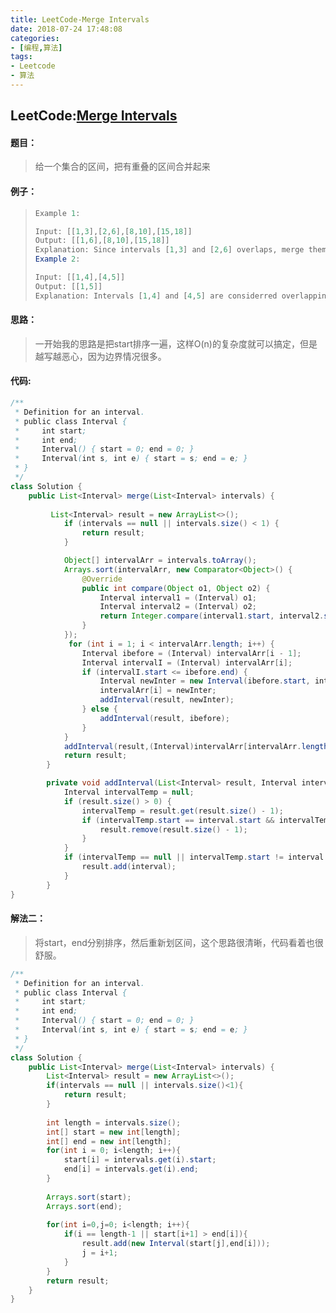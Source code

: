```yaml
---
title: LeetCode-Merge Intervals
date: 2018-07-24 17:48:08
categories:
- [编程,算法]
tags:
- Leetcode
- 算法
---
```




## LeetCode:[Merge Intervals](https://leetcode.com/problems/merge-intervals/)

#### 题目：

> 给一个集合的区间，把有重叠的区间合并起来

#### 例子：

> ```java
> Example 1:
> 
> Input: [[1,3],[2,6],[8,10],[15,18]]
> Output: [[1,6],[8,10],[15,18]]
> Explanation: Since intervals [1,3] and [2,6] overlaps, merge them into [1,6].
> Example 2:
> 
> Input: [[1,4],[4,5]]
> Output: [[1,5]]
> Explanation: Intervals [1,4] and [4,5] are considerred overlapping.
> ```

#### 思路：

> 一开始我的思路是把start排序一遍，这样O(n)的复杂度就可以搞定，但是越写越恶心，因为边界情况很多。

#### 代码:

```java
/**
 * Definition for an interval.
 * public class Interval {
 *     int start;
 *     int end;
 *     Interval() { start = 0; end = 0; }
 *     Interval(int s, int e) { start = s; end = e; }
 * }
 */
class Solution {
    public List<Interval> merge(List<Interval> intervals) {
        
         List<Interval> result = new ArrayList<>();
            if (intervals == null || intervals.size() < 1) {
                return result;
            }

            Object[] intervalArr = intervals.toArray();
            Arrays.sort(intervalArr, new Comparator<Object>() {
                @Override
                public int compare(Object o1, Object o2) {
                    Interval interval1 = (Interval) o1;
                    Interval interval2 = (Interval) o2;
                    return Integer.compare(interval1.start, interval2.start);
                }
            });
             for (int i = 1; i < intervalArr.length; i++) {
                Interval ibefore = (Interval) intervalArr[i - 1];
                Interval intervalI = (Interval) intervalArr[i];
                if (intervalI.start <= ibefore.end) {
                    Interval newInter = new Interval(ibefore.start, intervalI.end > ibefore.end ? intervalI.end : ibefore.end);
                    intervalArr[i] = newInter;
                    addInterval(result, newInter);
                } else {
                    addInterval(result, ibefore);
                }
            }
            addInterval(result,(Interval)intervalArr[intervalArr.length-1]);
            return result;
        }

        private void addInterval(List<Interval> result, Interval interval) {
            Interval intervalTemp = null;
            if (result.size() > 0) {
                intervalTemp = result.get(result.size() - 1);
                if (intervalTemp.start == interval.start && intervalTemp.end < interval.end) {
                    result.remove(result.size() - 1);
                }
            }
            if (intervalTemp == null || intervalTemp.start != interval.start || intervalTemp.end != interval.end) {
                result.add(interval);
            }
        }
}
```

#### 解法二：

> 将start，end分别排序，然后重新划区间，这个思路很清晰，代码看着也很舒服。

```java
/**
 * Definition for an interval.
 * public class Interval {
 *     int start;
 *     int end;
 *     Interval() { start = 0; end = 0; }
 *     Interval(int s, int e) { start = s; end = e; }
 * }
 */
class Solution {
    public List<Interval> merge(List<Interval> intervals) {
        List<Interval> result = new ArrayList<>();
        if(intervals == null || intervals.size()<1){
            return result;
        }
        
        int length = intervals.size();
        int[] start = new int[length];
        int[] end = new int[length];
        for(int i = 0; i<length; i++){
            start[i] = intervals.get(i).start;
            end[i] = intervals.get(i).end;
        }
        
        Arrays.sort(start);
        Arrays.sort(end);
        
        for(int i=0,j=0; i<length; i++){
            if(i == length-1 || start[i+1] > end[i]){
                result.add(new Interval(start[j],end[i]));
                j = i+1;
            }
        }
        return result;
    }
}
```

